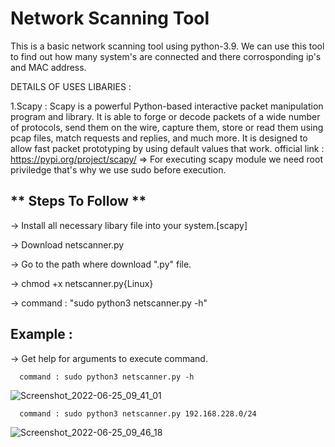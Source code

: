 # Network Scanning Tool

This is a basic network scanning tool using python-3.9. 
We can use this tool to find out how many system's are connected and there corrosponding ip's and MAC address. 

DETAILS OF USES LIBARIES : 

 1.Scapy : Scapy is a powerful Python-based interactive packet manipulation program and library.
           It is able to forge or decode packets of a wide number of protocols, send them on the wire, capture them, store or read them using pcap files, match
           requests and replies, and much more. It is designed to allow fast packet prototyping by using default values that work.
           official link :  https://pypi.org/project/scapy/
           => For executing scapy module we need root priviledge that's why we use sudo before execution.
  
  **
Steps To Follow **
---------------------------------------------------------------------

-> Install all necessary libary file into your system.[scapy]

-> Download netscanner.py

-> Go to the path where download ".py" file.

-> chmod +x netscanner.py{Linux}

-> command : "sudo python3 netscanner.py -h"


**Example :**
---------------------------------------------------------------------
-> Get help for arguments to execute command.

      command : sudo python3 netscanner.py -h
   
   ![Screenshot_2022-06-25_09_41_01](https://user-images.githubusercontent.com/87462515/175778535-ebbf924d-b40a-4991-8169-efd7a55cd6dd.png)

      command : sudo python3 netscanner.py 192.168.228.0/24
 
 ![Screenshot_2022-06-25_09_46_18](https://user-images.githubusercontent.com/87462515/175778717-459009f6-a812-4e0f-bf77-57e4a27d0ddd.png)

      
   
